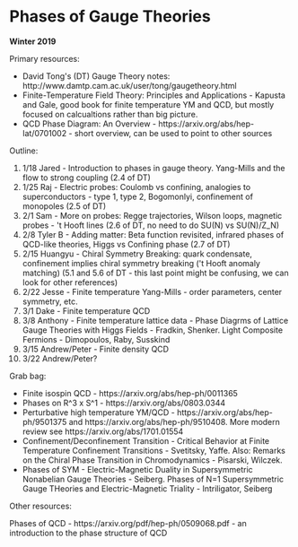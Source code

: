 <div id="globalWrapper">
		<div id="column-content">
	<div id="content">
		<a name="top" id="top"></a>
				<h1 class="firstHeading">Phases of Gauge Theories</h1>
		<div id="bodyContent">
			<div id="contentSub"></div>
			<p><b>Winter 2019</b></p>

<dl><dt>Primary resources:</dt></dl> 
<ul><li>
David Tong's (DT) Gauge Theory notes: http://www.damtp.cam.ac.uk/user/tong/gaugetheory.html
</li><li>
Finite-Temperature Field Theory: Principles and Applications - Kapusta and Gale, good book for finite temperature YM and QCD, but mostly focused on calcualtions rather than big picture.
</li><li>
QCD Phase Diagram: An Overview - https://arxiv.org/abs/hep-lat/0701002 - short overview, can be used to point to other sources
</li></ul>
<dl><dt>Outline:</dt></dl> 

1. 1/18 Jared - Introduction to phases in gauge theory. Yang-Mills and the flow to strong coupling (2.4 of DT)
2. 1/25 Raj - Electric probes: Coulomb vs confining, analogies to superconductors - type 1, type 2, Bogomonlyi, confinement of monopoles (2.5 of DT)
3. 2/1 Sam - More on probes: Regge trajectories, Wilson loops, magnetic probes - 't Hooft lines (2.6 of DT, no need to do SU(N) vs SU(N)/Z_N)
4. 2/8 Tyler B - Adding matter: Beta function revisited, infrared phases of QCD-like theories, Higgs vs Confining phase (2.7 of DT)
5. 2/15 Huangyu - Chiral Symmetry Breaking: quark condensate, confinement implies chiral symmetry breaking ('t Hooft anomaly matching) (5.1 and 5.6 of DT - this last point might be confusing, we can look for other references)
6. 2/22 Jesse - Finite temperature Yang-Mills - order parameters, center symmetry, etc.
7. 3/1 Dake - Finite temperature QCD
8. 3/8 Anthony - Finite temperature lattice data - Phase Diagrms of Lattice Gauge Theories with Higgs Fields - Fradkin, Shenker. Light Composite Fermions - Dimopoulos, Raby, Susskind 
9. 3/15 Andrew/Peter - Finite density QCD 
10. 3/22 Andrew/Peter?

<dl><dt>Grab bag:</dt></dl>
<ul><li>
Finite isospin QCD - https://arxiv.org/abs/hep-ph/0011365
</li><li>
Phases on R^3 x S^1 - https://arxiv.org/abs/0803.0344
</li><li>
Perturbative high temperature YM/QCD - https://arxiv.org/abs/hep-ph/9501375 and https://arxiv.org/abs/hep-ph/9510408. More modern review see https://arxiv.org/abs/1701.01554
</li><li>	
Confinement/Deconfinement Transition - Critical Behavior at Finite Temperature Confinement Transitions - Svetitsky, Yaffe. Also: Remarks on the Chiral Phase Transition in Chromodynamics - Pisarski, Wilczek.
</li><li>	
Phases of SYM -  Electric-Magnetic Duality in Supersymmetric Nonabelian Gauge Theories - Seiberg.  Phases of N=1 Supersymmetric Gauge THeories and Electric-Magnetic Triality - Intriligator, Seiberg
</li></ul>
 

<dl><dt>Other resources:</dt></dl> 
Phases of QCD - https://arxiv.org/pdf/hep-ph/0509068.pdf -  an introduction to the phase structure of QCD
